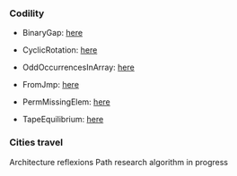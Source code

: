 ### Codility

- BinaryGap: [here](https://github.com/Oreyato/Codility/blob/main/Codility/L1-BinaryGap/Source.cpp)

- CyclicRotation: [here]() 
- OddOccurrencesInArray: [here](https://github.com/Oreyato/Codility/blob/main/Codility/L2-CyclicRotation/Source.cpp)

- FromJmp: [here](https://github.com/Oreyato/Codility/blob/main/Codility/L3-FromJmp/Source.cpp)
- PermMissingElem: [here](https://github.com/Oreyato/Codility/blob/main/Codility/L3-PermMissingElem/Source.cpp)
- TapeEquilibrium: [here](https://github.com/Oreyato/Codility/blob/main/Codility/L3-TapeEquilibrium/Source.cpp)

### Cities travel

Architecture reflexions
Path research algorithm in progress
